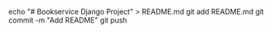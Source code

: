 echo "# Bookservice Django Project" > README.md
git add README.md
git commit -m "Add README"
git push
